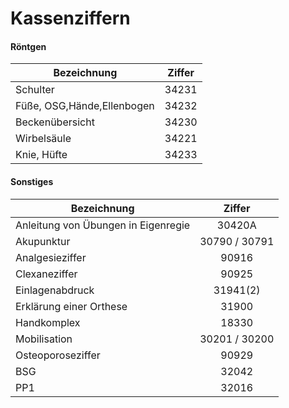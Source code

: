 # Kassenziffern

#### Röntgen
| Bezeichnung       | Ziffer           | 
| ------------- |:-------------:| 
| Schulter                     | 34231 |
| Füße, OSG,Hände,Ellenbogen | 34232 |
| Beckenübersicht              | 34230 |
| Wirbelsäule        | 34221 |
|Knie, Hüfte         | 34233 |

#### Sonstiges
| Bezeichnung       | Ziffer           | 
| ------------- |:-------------:| 
| Anleitung von Übungen in Eigenregie   | 30420A |
| Akupunktur | 30790 / 30791 |
| Analgesieziffer             | 90916 |
| Clexaneziffer       | 90925 |
| Einlagenabdruck       | 31941(2) |
| Erklärung einer Orthese       | 31900 |
| Handkomplex       | 18330 |
| Mobilisation       | 30201 / 30200 |
| Osteoporoseziffer       | 90929 |
| BSG   | 32042 |
|  PP1  | 32016 |


